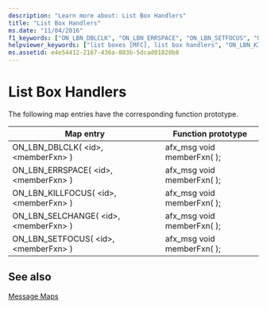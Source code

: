 ```yaml
---
description: "Learn more about: List Box Handlers"
title: "List Box Handlers"
ms.date: "11/04/2016"
f1_keywords: ["ON_LBN_DBLCLK", "ON_LBN_ERRSPACE", "ON_LBN_SETFOCUS", "ON_LBN_SELCHANGE", "ON_LBN_KILLFOCUS"]
helpviewer_keywords: ["list boxes [MFC], list box handlers", "ON_LBN_KILLFOCUS", "ON_LBN_ERRSPACE", "ON_LBN_SELCHANGE", "ON_LBN_SETFOCUS", "ON_LBN_DBLCLK"]
ms.assetid: e4e54412-2167-436a-883b-5dcad01820b8
---
```

# List Box Handlers

The following map entries have the corresponding function prototype.

|Map entry|Function prototype|
|---------------|------------------------|
|ON_LBN_DBLCLK( \<id>, \<memberFxn> )|afx_msg void memberFxn( );|
|ON_LBN_ERRSPACE( \<id>, \<memberFxn> )|afx_msg void memberFxn( );|
|ON_LBN_KILLFOCUS( \<id>, \<memberFxn> )|afx_msg void memberFxn( );|
|ON_LBN_SELCHANGE( \<id>, \<memberFxn> )|afx_msg void memberFxn( );|
|ON_LBN_SETFOCUS( \<id>, \<memberFxn> )|afx_msg void memberFxn( );|

## See also

[Message Maps](../../mfc/reference/message-maps-mfc.md)

